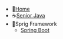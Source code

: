 
- 🏡[Home](/README.md)
- ☕[Senior Java](/java/)
- 🍃Sprig Framework
    - [Spring Boot](/springboot/)



